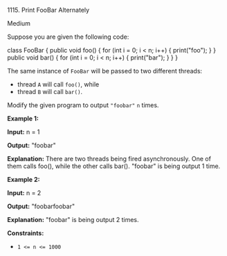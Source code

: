 1115\. Print FooBar Alternately

Medium

Suppose you are given the following code:

class FooBar { public void foo() { for (int i = 0; i < n; i++) { print("foo"); } } public void bar() { for (int i = 0; i < n; i++) { print("bar"); } } }

The same instance of `FooBar` will be passed to two different threads:

*   thread `A` will call `foo()`, while
*   thread `B` will call `bar()`.

Modify the given program to output `"foobar"` `n` times.

**Example 1:**

**Input:** n = 1

**Output:** "foobar"

**Explanation:** There are two threads being fired asynchronously. One of them calls foo(), while the other calls bar(). "foobar" is being output 1 time.

**Example 2:**

**Input:** n = 2

**Output:** "foobarfoobar"

**Explanation:** "foobar" is being output 2 times.

**Constraints:**

*   `1 <= n <= 1000`